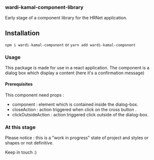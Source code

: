 ### wardi-kamal-component-library
Early stage of a component library for the HRNet application.  

## Installation

`npm i wardi-kamal-component` or `yarn add wardi-kamal-component`

### Usage
This package is made for use in a react application.
The component is a dialog box which display a content (here it's a confirmation message)

  

#### Prerequisites
This component need props :
- component : element which is contained inside the dialog-box.
- closeAction : action triggered when click on the cross button .
- clickOutsideAction : action triggered click outside of the dialog-box.

### At this stage
Please notice : this is a "work in progress" state of project and styles or shapes or not definitive.

Keep in touch :)
